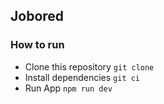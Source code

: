 ## Jobored

### How to run

- Clone this repository `git clone`
- Install dependencies `git ci`
- Run App `npm run dev`
